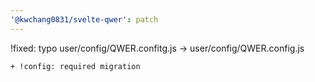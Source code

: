 ```yaml
---
'@kwchang0831/svelte-qwer': patch
---
```


!fixed: typo user/config/QWER.confitg.js -> user/config/QWER.config.js

    + !config: required migration
